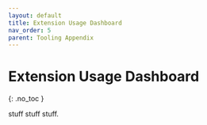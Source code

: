```yaml
---
layout: default
title: Extension Usage Dashboard
nav_order: 5
parent: Tooling Appendix
---
```


# Extension Usage Dashboard
{: .no_toc }

stuff stuff stuff.
